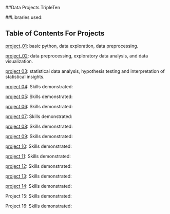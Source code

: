 ##Data Projects TripleTen 

##Libraries used: 

## Table of Contents For Projects 

[project_01](https://github.com/L7-design/Data_projects_TripleTen/tree/main/project_01):
basic python, data exploration, data preprocessing.  

[project_02](https://github.com/L7-design/Data_projects_TripleTen/tree/main/project_02): 
data preprocessing, exploratory data analysis, and data visualization. 

[project 03](https://github.com/L7-design/Data_projects_TripleTen/tree/main/project_03): 
statistical data analysis, hypothesis testing and interpretation of statistical insights. 

[project 04](https://github.com/L7-design/Data_projects_TripleTen/tree/main/project_04): 
Skills demonstrated:

[project 05](https://github.com/L7-design/Data_projects_TripleTen/tree/main/project_05): 
Skills demonstrated:

[project 06](https://github.com/L7-design/Data_projects_TripleTen/tree/main/project_06): 
Skills demonstrated:

[project 07](https://github.com/L7-design/Data_projects_TripleTen/tree/main/project_07): 
Skills demonstrated:

[project 08](https://github.com/L7-design/Data_projects_TripleTen/tree/main/project_08): 
Skills demonstrated:

[project 09](https://github.com/L7-design/Data_projects_TripleTen/tree/main/project_09): 
Skills demonstrated:

[project 10](https://github.com/L7-design/Data_projects_TripleTen/tree/main/project_10): 
Skills demonstrated:

[project 11](https://github.com/L7-design/Data_projects_TripleTen/tree/main/project_11): 
Skills demonstrated:

[project 12](https://github.com/L7-design/Data_projects_TripleTen/tree/main/project_12): 
Skills demonstrated:

[project 13](https://github.com/L7-design/Data_projects_TripleTen/tree/main/project_13): 
Skills demonstrated:

[project 14](https://github.com/L7-design/Data_projects_TripleTen/tree/main/project_14): 
Skills demonstrated:

Project 15: 
Skills demonstrated:

Project 16: 
Skills demonstrated:
